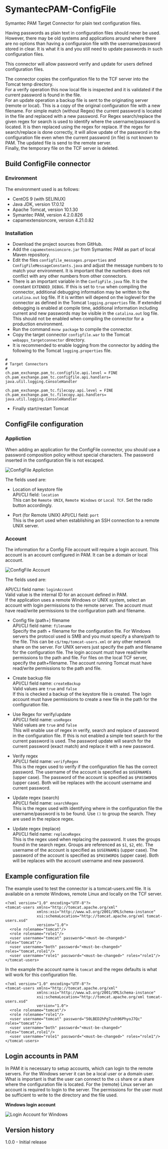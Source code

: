 # SymantecPAM-ConfigFile
Symantec PAM Target Connector for plain text configuration files.

Having passwords as plain text in configuration files should never be used. 
However, there may be old systems and applications around where there are
no options than having a configuraion file with the username/password stored
in clear. It is what it is and you still need to update passwords in such 
configuration files.

This connector will allow password verify and update for users defined configuration files.

The connector copies the configuration file to the TCF server into the Tomcat temp directory.  
For a verify operation this now local file is inspected and it is validated if the
current password is found in the file.  
For an update operation a backup file is sent to the originating server (remote or local). This
is a copy of the original configuration file with a new filename. For simple match (without  Regex)
the current password is located in the file and replaced with a new password. 
For Regex search/replace the given regex for search is used to identify where the 
username/password is located. It is then replaced using the regex for replace. 
If the regex for search/replace is done correctly, it will allow update of the password in the 
configuration file even when the current password (in file) is not known 
to PAM. The updated file is send to the remote server.  
Finally, the temporary file on the TCF server is deleted.

## Build ConfigFile connector

### Environment
The environment used is as follows:

- CentOS 9 (with SELINUX)
- Java JDK, version 17.0.12
- Apache Tomcat, version 10.1.30
- Symantec PAM, version 4.2.0.826
- capamextensioncore, version 4.21.0.82

### Installation
- Download the project sources from GitHub.
- Add the `capamextensioncore.jar` from Symantec PAM as part of local Maven repository.
- Edit the files `configfile_messages.properties` and `ConfigFileMessageConstants.java`
and adjust the message numbers to to match your environment.
It is important that the numbers does not conflict with any other numbers from other connectors.
- There is an important variable in the `ConfigFile.java` file. It is the constant `EXTENDED_DEBUG`.
If this is set to `true` when compiling the connector, additional debugging information may be written to the
`catalina.out` log file. If it is written will depend on the loglevel for the connector as
defined in the Tomcat `logging.properties` file. If extended debugging is enabled at compile time,
additional information including current and new passwords may be visible in the `catalina.out` log file.
This should not be enabled when compiling the connector for a production environment.
- Run the command `mvnw package` to compile the connector.
- Copy the target connector `configfile.war` to the Tomcat `webapps_targetconnector` directory.
- It is recommended to enable logging from the connector by adding the following to the
Tomcat `logging.properties` file.

```
#
# Target Connectors
#
ch.pam_exchange.pam_tc.configfile.api.level = FINE
ch.pam_exchange.pam_tc.configfile.api.handlers= java.util.logging.ConsoleHandler

ch.pam_exchange.pam_tc.filecopy.api.level = FINE
ch.pam_exchange.pam_tc.filecopy.api.handlers= java.util.logging.ConsoleHandler
```

- Finally start/restart Tomcat

## ConfigFile configuration

### Appliction

When adding an application for the ConfigFile connector, you should use a password
composition policy without special characters. The password inserted in the configuration
file is not escaped.

![ConfigFile Appliction](/docs/ConfigFile-Application.png)

The fields used are:

- Location of keystore file  
API/CLI field: `location`  
This can be `Remote UNIX`, `Remote Windows` or `Local TCF`. Set the radio button
accordingly.


- Port (for Remote UNIX) 
API/CLI field: `port`   
This is the port used when establishing an SSH connection to a remote UNIX server.


### Account

The information for a Config File account will require a login account. This account
is an account configured in PAM. It can be a domain or local account.

![ConfigFile Account](/docs/ConfigFile-Account.png)

The fields used are:

API/CLI field name: `loginAccount`  
Valid value is the internal ID for an account defined in PAM.  
If the application uses a remote Windows or UNIX system, select an account with
login permissions to the remote server. The account must have read/write permissions
to the configuration path and filename.

- Config file (path+) filename    
API/CLI field name: `filename`  
Specify the path + filename for the configuration file.
For Windows servers the protocol used is SMB and you must specify a share/path to the file.
This can be `c$/tmp/tomcat-users.xml` or any other network share on the server.
For UNIX servers just specify the path and filename for the configuration file.
The login account must have read/write permissions to the path and file.
For files on the local TCF server, specify the path+filename. The account running Tomcat
must have read/write permissions to the path and file.

- Create backup file    
API/CLI field name: `createBackup`  
Valid values are `true` and `false`  
If this is checked a backup of the keystore file is created. The login account
must have permissions to create a new file in the path for the configuration file.


- Use Regex for verify/update    
API/CLI field name: `useRegex`  
Valid values are `true` and `false`  
This will enable use of regex in verify, search and replace of password in the configuration
file. If this is not enabled a simple text search for the current password is used. The password
update will search for the current password (exact match) and replace it with a new password.

- Verify regex    
API/CLI field name: `verifyRegex`  
This is the regex used to verify if the configuration file has the correct password.
The username of the account is specified as `$USERNAME$` (upper case). The password of the
account is specified as `$PASSWORD$` (upper case). Both will be replaces with the account
username and current password.

- Update regex (search)    
API/CLI field name: `searchRegex`  
This is the regex used with identifying where in the configuration file the username/password
is to be found. Use `()` to group the search. They are used in the replace regex.

- Update regex (replace)    
API/CLI field name: `replaceRegex`  
This is the regex used when replacing the password. It uses the groups found in the search
regex. Groups are referenced as `$1`, `$2`, etc.
The username of the account is specified as `$USERNAME$` (upper case). The password of the
account is specified as `$PASSWORD$` (upper case). Both will be replaces with the account
username and new password.


## Example configuration file

The example used to test the connector is a tomcat-users.xml file. It is available
on a remote Windows, remote Linux and locally on the TCF server.

```
<?xml version="1.0" encoding="UTF-8"?>
<tomcat-users xmlns="http://tomcat.apache.org/xml"
              xmlns:xsi="http://www.w3.org/2001/XMLSchema-instance"
              xsi:schemaLocation="http://tomcat.apache.org/xml tomcat-users.xsd"
              version="1.0">
  <role rolename="tomcat"/>
  <role rolename="role1"/>
  <user username="tomcat" password="<must-be-changed>" roles="tomcat"/>
  <user username="both" password="<must-be-changed>" roles="tomcat,role1"/>
  <user username="role1" password="<must-be-changed>" roles="role1"/>
</tomcat-users>
```

In the example the account name is `tomcat` and the regex defaults is what will
work for this configuration file.

```
<?xml version="1.0" encoding="UTF-8"?>
<tomcat-users xmlns="http://tomcat.apache.org/xml"
              xmlns:xsi="http://www.w3.org/2001/XMLSchema-instance"
              xsi:schemaLocation="http://tomcat.apache.org/xml tomcat-users.xsd"
              version="1.0">
  <role rolename="tomcat"/>
  <role rolename="role1"/>
  <user username="tomcat" password="50LBED2hPg7zoh96PhyoJ7Qc" roles="tomcat"/>
  <user username="both" password="<must-be-changed>" roles="tomcat,role1"/>
  <user username="role1" password="<must-be-changed>" roles="role1"/>
</tomcat-users>
```

## Login accounts in PAM
In PAM it is necessary to setup accounts, which can login to the remote servers.
For the Windows server it can be a local user or a domain user. What is important is
that the user can connect to the `c$` share or a share where the configuration file
is located.
For the (remote) Linux server an account is required to login to the server. The permissions
for the user must be sufficient to write to the directory and the file used.

**Windows login account**

![Login Account for Windows](/docs/LoginAccount-Windows.png)


## Version history

1.0.0 - Initial release

